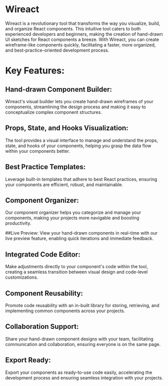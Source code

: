 # Wireact

Wireact is a revolutionary tool that transforms the way you visualize, build, and organize React components. This intuitive tool caters to both experienced developers and beginners, making the creation of hand-drawn UI sketches for React components a breeze. With Wireact, you can create wireframe-like components quickly, facilitating a faster, more organized, and best-practice-oriented development process.

# Key Features:

## Hand-drawn Component Builder: 

Wireact's visual builder lets you create hand-drawn wireframes of your components, streamlining the design process and making it easy to conceptualize complex component structures.

## Props, State, and Hooks Visualization: 

The tool provides a visual interface to manage and understand the props, state, and hooks of your components, helping you grasp the data flow within your components better.

## Best Practice Templates: 

Leverage built-in templates that adhere to best React practices, ensuring your components are efficient, robust, and maintainable.

## Component Organizer: 

Our component organizer helps you categorize and manage your components, making your projects more navigable and boosting productivity.

##Live Preview: View your hand-drawn components in real-time with our live preview feature, enabling quick iterations and immediate feedback.

## Integrated Code Editor: 

Make adjustments directly to your component's code within the tool, creating a seamless transition between visual design and code-level customizations.

## Component Reusability: 

Promote code reusability with an in-built library for storing, retrieving, and implementing common components across your projects.

## Collaboration Support: 

Share your hand-drawn component designs with your team, facilitating communication and collaboration, ensuring everyone is on the same page.

## Export Ready: 

Export your components as ready-to-use code easily, accelerating the development process and ensuring seamless integration with your projects.
